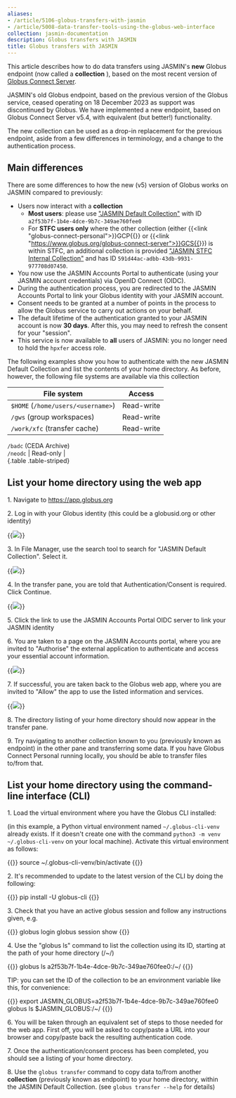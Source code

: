 ```yaml
---
aliases: 
- /article/5106-globus-transfers-with-jasmin
- /article/5008-data-transfer-tools-using-the-globus-web-interface
collection: jasmin-documentation
description: Globus transfers with JASMIN
title: Globus transfers with JASMIN
---
```


This article describes how to do data transfers using JASMIN's **new** Globus
endpoint (now called a **collection** ), based on the most recent version of
[Globus Connect Server](https://www.globus.org/globus-connect-server).

JASMIN's old Globus endpoint, based on
the previous version of the Globus service, ceased operating on 18
December 2023 as support was discontinued by Globus. We have implemented a
new endpoint, based on Globus Connect Server v5.4, with equivalent (but better!)
functionality.

The new collection can be used as a drop-in replacement for the previous
endpoint, aside from a few differences in terminology, and a change to the
authentication process.

## Main differences

There are some differences to how the new (v5) version of Globus works on JASMIN compared to previously:

- Users now interact with a **collection**
  - **Most users**: please use ["JASMIN Default Collection"](https://app.globus.org/file-manager/collections/a2f53b7f-1b4e-4dce-9b7c-349ae760fee0/overview) with ID `a2f53b7f-1b4e-4dce-9b7c-349ae760fee0`
  - For **STFC users only** where the other collection (either {{<link "globus-connect-personal">}}GCP{{</link>}} or {{<link "https://www.globus.org/globus-connect-server">}}GCS{{</link>}}) is within STFC, an additional collection is provided ["JASMIN STFC Internal Collection"](https://app.globus.org/file-manager/collections/591d44ac-adbb-43db-9931-977708d07450/overview) and has ID `591d44ac-adbb-43db-9931-977708d07450`.
- You now use the JASMIN Accounts Portal to authenticate (using your JASMIN account credentials) via OpenID Connect (OIDC). 
- During the authentication process, you are redirected to the JASMIN Accounts Portal to link your Globus identity with your JASMIN account.
- Consent needs to be granted at a number of points in the process to allow the Globus service to carry out actions on your behalf.
- The default lifetime of the authentication granted to your JASMIN account is now **30 days**. After this, you may need to refresh the consent for your "session".
- This service is now available to **all** users of JASMIN: you no longer need to hold the `hpxfer` access role.

The following examples show you how to authenticate with the new JASMIN
Default Collection and list the contents of your home directory. As before,
however, the following file systems are available via this collection

File system  |  Access  
---|---  
`$HOME` (`/home/users/<username>`)  |  Read-write  
`/gws` (group workspaces)  |  Read-write  
`/work/xfc` (transfer cache)  |  Read-write  
`/badc` (CEDA Archive)  
`/neodc` |  Read-only  |  
{.table .table-striped}
  
## List your home directory using the web app

1\. Navigate to <https://app.globus.org>

2\. Log in with your Globus identity (this could be a globusid.org or other
identity)

{{<image src="img/docs/globus-transfers-with-jasmin/file-qEk9SPARZN.png" caption="log in">}}

3\. In File Manager, use the search tool to search for "JASMIN Default
Collection". Select it.

{{<image src="img/docs/globus-transfers-with-jasmin/file-LtMk6bD3Wz.png" caption="Find JASMIN Default Collection">}}

4\. In the transfer pane, you are told that Authentication/Consent is
required. Click Continue.

{{<image src="img/docs/globus-transfers-with-jasmin/file-pprxjkRNiw.png" caption="Consent">}}

5\. Click the link to use the JASMIN Accounts Portal OIDC server to link your
JASMIN identity

6\. You are taken to a page on the JASMIN Accounts portal, where you are
invited to "Authorise" the external application to authenticate and access
your essential account information.

{{<image src="img/docs/globus-transfers-with-jasmin/file-LEssDTYdfN.png" caption="Authorise application">}}

7\. If successful, you are taken back to the Globus web app, where you are
invited to "Allow" the app to use the listed information and services.

{{<image src="img/docs/globus-transfers-with-jasmin/file-lYBGlLIk9A.png" caption="Allow the app to use the info">}}

8\. The directory listing of your home directory should now appear in the
transfer pane.

9\. Try navigating to another collection known to you (previously known as
endpoint) in the other pane and transferring some data. If you have Globus
Connect Personal running locally, you should be able to transfer files to/from
that.

## List your home directory using the command-line interface (CLI)

1\. Load the virtual environment where you have the Globus CLI installed:

(in this example, a Python virtual environment named `~/.globus-cli-venv`
already exists. If it doesn't create one with the command `python3 -m venv
~/.globus-cli-venv` on your local machine). Activate this virtual environment
as follows:

{{<command>}}
source ~/.globus-cli-venv/bin/activate
{{</command>}}

2\. It's recommended to update to the latest version of the CLI by doing the
following:

{{<command>}}
pip install -U globus-cli
{{</command>}}

3\. Check that you have an active globus session and follow any instructions
given, e.g.

{{<command>}}
globus login
globus session show
{{</command>}}

4\. Use the "globus ls" command to list the collection using its ID, starting
at the path of your home directory (/~/)

{{<command>}}
globus ls a2f53b7f-1b4e-4dce-9b7c-349ae760fee0:/~/
{{</command>}}

TIP: you can set the ID of the collection to be an environment variable like
this, for convenience:

{{<command>}}
export JASMIN_GLOBUS=a2f53b7f-1b4e-4dce-9b7c-349ae760fee0
globus ls $JASMIN_GLOBUS:/~/
{{</command>}}

6\. You will be taken through an equivalent set of steps to those needed for
the web app. First off, you will be asked to copy/paste a URL into your
browser and copy/paste back the resulting authentication code.

7\. Once the authentication/consent process has been completed, you should see
a listing of your home directory.

8\. Use the `globus transfer` command to copy data to/from another
**collection** (previously known as endpoint) to your home directory, within
the JASMIN Default Collection. (see `globus transfer --help` for details)

